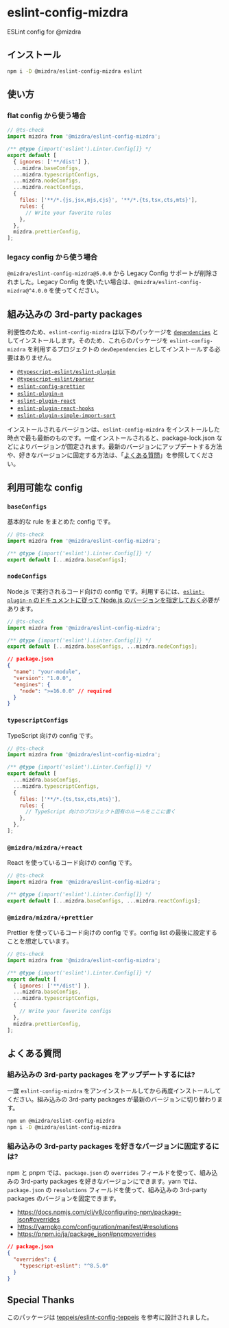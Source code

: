 # eslint-config-mizdra

ESLint config for @mizdra

## インストール

```bash
npm i -D @mizdra/eslint-config-mizdra eslint
```

## 使い方

### flat config から使う場合

```javascript
// @ts-check
import mizdra from '@mizdra/eslint-config-mizdra';

/** @type {import('eslint').Linter.Config[]} */
export default [
  { ignores: ['**/dist'] },
  ...mizdra.baseConfigs,
  ...mizdra.typescriptConfigs,
  ...mizdra.nodeConfigs,
  ...mizdra.reactConfigs,
  {
    files: ['**/*.{js,jsx,mjs,cjs}', '**/*.{ts,tsx,cts,mts}'],
    rules: {
      // Write your favorite rules
    },
  },
  mizdra.prettierConfig,
];
```

### legacy config から使う場合

`@mizdra/eslint-config-mizdra@5.0.0` から Legacy Config サポートが削除されました。Legacy Config を使いたい場合は、`@mizdra/eslint-config-mizdra@^4.0.0` を使ってください。

## 組み込みの 3rd-party packages

利便性のため、`eslint-config-mizdra` は以下のパッケージを [`dependencies`](https://docs.npmjs.com/cli/v8/configuring-npm/package-json#dependencies) としてインストールします。そのため、これらのパッケージを `eslint-config-mizdra` を利用するプロジェクトの `devDependencies` としてインストールする必要はありません。

- [`@typescript-eslint/eslint-plugin`](https://www.npmjs.com/package/@typescript-eslint/eslint-plugin)
- [`@typescript-eslint/parser`](https://www.npmjs.com/package/@typescript-eslint/parser)
- [`eslint-config-prettier`](https://www.npmjs.com/package/eslint-config-prettier)
- [`eslint-plugin-n`](https://www.npmjs.com/package/eslint-plugin-n)
- [`eslint-plugin-react`](https://www.npmjs.com/package/eslint-plugin-react)
- [`eslint-plugin-react-hooks`](https://www.npmjs.com/package/eslint-plugin-react-hooks)
- [`eslint-plugin-simple-import-sort`](https://www.npmjs.com/package/eslint-plugin-simple-import-sort)

インストールされるバージョンは、`eslint-config-mizdra` をインストールした時点で最も最新のものです。一度インストールされると、package-lock.json などによりバージョンが固定されます。最新のバージョンにアップデートする方法や、好きなバージョンに固定する方法は、「[よくある質問](#よくある質問)」を参照してください。

## 利用可能な config

### `baseConfigs`

基本的な rule をまとめた config です。

```js
// @ts-check
import mizdra from '@mizdra/eslint-config-mizdra';

/** @type {import('eslint').Linter.Config[]} */
export default [...mizdra.baseConfigs];
```

### `nodeConfigs`

Node.js で実行されるコード向けの config です。利用するには、[`eslint-plugin-n` のドキュメントに従って Node.js のバージョンを指定しておく](https://github.com/eslint-community/eslint-plugin-n#configured-nodejs-version-range)必要があります。

```js
// @ts-check
import mizdra from '@mizdra/eslint-config-mizdra';

/** @type {import('eslint').Linter.Config[]} */
export default [...mizdra.baseConfigs, ...mizdra.nodeConfigs];
```

```json
// package.json
{
  "name": "your-module",
  "version": "1.0.0",
  "engines": {
    "node": ">=16.0.0" // required
  }
}
```

### `typescriptConfigs`

TypeScript 向けの config です。

```js
// @ts-check
import mizdra from '@mizdra/eslint-config-mizdra';

/** @type {import('eslint').Linter.Config[]} */
export default [
  ...mizdra.baseConfigs,
  ...mizdra.typescriptConfigs,
  {
    files: ['**/*.{ts,tsx,cts,mts}'],
    rules: {
      // TypeScript 向けのプロジェクト固有のルールをここに書く
    },
  },
];
```

### `@mizdra/mizdra/+react`

React を使っているコード向けの config です。

```js
// @ts-check
import mizdra from '@mizdra/eslint-config-mizdra';

/** @type {import('eslint').Linter.Config[]} */
export default [...mizdra.baseConfigs, ...mizdra.reactConfigs];
```

### `@mizdra/mizdra/+prettier`

Prettier を使っているコード向けの config です。config list の最後に設定することを想定しています。

```js
// @ts-check
import mizdra from '@mizdra/eslint-config-mizdra';

/** @type {import('eslint').Linter.Config[]} */
export default [
  { ignores: ['**/dist'] },
  ...mizdra.baseConfigs,
  ...mizdra.typescriptConfigs,
  {
    // Write your favorite configs
  },
  mizdra.prettierConfig,
];
```

## よくある質問

### 組み込みの 3rd-party packages をアップデートするには?

一度 `eslint-config-mizdra` をアンインストールしてから再度インストールしてください。組み込みの 3rd-party packages が最新のバージョンに切り替わります。

```bash
npm un @mizdra/eslint-config-mizdra
npm i -D @mizdra/eslint-config-mizdra
```

### 組み込みの 3rd-party packages を好きなバージョンに固定するには?

npm と pnpm では、`package.json` の `overrides` フィールドを使って、組み込みの 3rd-party packages を好きなバージョンにできます。yarn では、`package.json` の `resolutions` フィールドを使って、組み込みの 3rd-party packages のバージョンを固定できます。

- https://docs.npmjs.com/cli/v8/configuring-npm/package-json#overrides
- https://yarnpkg.com/configuration/manifest/#resolutions
- https://pnpm.io/ja/package_json#pnpmoverrides

```json
// package.json
{
  "overrides": {
    "typescript-eslint": "^8.5.0"
  }
}
```

## Special Thanks

このパッケージは [teppeis/eslint-config-teppeis](https://github.com/teppeis/eslint-config-teppeis) を参考に設計されました。
